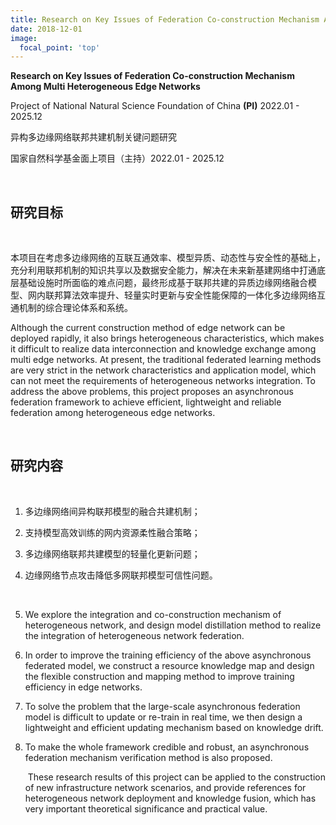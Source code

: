 ```yaml
---
title: Research on Key Issues of Federation Co-construction Mechanism Among Multi Heterogeneous Edge Networks
date: 2018-12-01
image:
  focal_point: 'top'
---
```


**Research on Key Issues of Federation Co-construction Mechanism Among Multi Heterogeneous Edge Networks**

Project of National Natural Science Foundation of China **(PI)** 2022.01 - 2025.12 

异构多边缘网络联邦共建机制关键问题研究 

国家自然科学基金面上项目（主持）2022.01 - 2025.12

<!--more-->

<br/>

## 研究目标

<br/>

本项目在考虑多边缘网络的互联互通效率、模型异质、动态性与安全性的基础上，充分利用联邦机制的知识共享以及数据安全能力，解决在未来新基建网络中打通底层基础设施时所面临的难点问题，最终形成基于联邦共建的异质边缘网络融合模型、网内联邦算法效率提升、轻量实时更新与安全性能保障的一体化多边缘网络互通机制的综合理论体系和系统。

Although the current construction method of edge network can be deployed rapidly, it also brings heterogeneous characteristics, which makes it difficult to realize data interconnection and knowledge exchange among multi edge networks. At present, the traditional federated learning methods are very strict in the network characteristics and application model, which can not meet the requirements of heterogeneous networks integration. To address the above problems, this project proposes an asynchronous federation framework to achieve efficient, lightweight and reliable federation among heterogeneous edge networks.

<br/>

## 研究内容

<br/>

1. 多边缘网络间异构联邦模型的融合共建机制；

2. 支持模型高效训练的网内资源柔性融合策略；

3. 多边缘网络联邦共建模型的轻量化更新问题；

4. 边缘网络节点攻击降低多网联邦模型可信性问题。

   <br/>



1. We explore the integration and co-construction mechanism of heterogeneous network, and design model distillation method to realize the integration of heterogeneous network federation.

2. In order to improve the training efficiency of the above asynchronous federated model, we construct a resource knowledge map and design the flexible construction and mapping method to improve training efficiency in edge networks.

3. To solve the problem that the large-scale asynchronous federation model is difficult to update or re-train in real time, we then design a lightweight and efficient updating mechanism based on knowledge drift.

4. To make the whole framework credible and robust, an asynchronous federation mechanism verification method is also proposed.

   ​	These research results of this project can be applied to the construction of new infrastructure network scenarios, and provide references for heterogeneous network deployment and knowledge fusion, which has very important theoretical significance and practical value.
